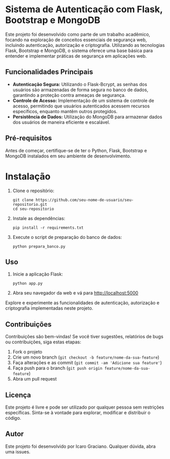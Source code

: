 # Sistema de Autenticação com Flask, Bootstrap e MongoDB

Este projeto foi desenvolvido como parte de um trabalho acadêmico, focando na exploração de conceitos essenciais de segurança web, incluindo autenticação, autorização e criptografia. 
Utilizando as tecnologias Flask, Bootstrap e MongoDB, o sistema oferece uma base básica para entender e implementar práticas de segurança em aplicações web.

## Funcionalidades Principais

- **Autenticação Segura:** Utilizando o Flask-Bcrypt, as senhas dos usuários são armazenadas de forma segura no banco de dados, garantindo a proteção contra ameaças de segurança.
- **Controle de Acesso:** Implementação de um sistema de controle de acesso, permitindo que usuários autenticados acessem recursos específicos, enquanto mantêm outros protegidos.
- **Persistência de Dados:** Utilização do MongoDB para armazenar dados dos usuários de maneira eficiente e escalável.

## Pré-requisitos
Antes de começar, certifique-se de ter o Python, Flask, Bootstrap e MongoDB instalados em seu ambiente de desenvolvimento.

# Instalação
1. Clone o repositório:
    ```
    git clone https://github.com/seu-nome-de-usuario/seu-repositorio.git
    cd seu-repositorio
    ```
2. Instale as dependências:
    ```
    pip install -r requirements.txt
    ```
3. Execute o script de preparação do banco de dados:
    ```
    python prepara_banco.py
    ```

## Uso
1. Inicie a aplicação Flask:
    ```
    python app.py
    ```
2. Abra seu navegador da web e vá para [http://localhost:5000](http://localhost:5000)

Explore e experimente as funcionalidades de autenticação, autorização e criptografia implementadas neste projeto.

## Contribuições
Contribuições são bem-vindas! Se você tiver sugestões, relatórios de bugs ou contribuições, siga estas etapas:
1. Fork o projeto
2. Crie um novo branch (`git checkout -b feature/nome-da-sua-feature`)
3. Faça alterações e as commit (`git commit -am 'Adicione sua feature'`)
4. Faça push para o branch (`git push origin feature/nome-da-sua-feature`)
5. Abra um pull request

## Licença
Este projeto é livre e pode ser utilizado por qualquer pessoa sem restrições específicas. Sinta-se à vontade para explorar, modificar e distribuir o código.

## Autor
Este projeto foi desenvolvido por Icaro Graciano. Qualquer dúvida, abra uma issues.
